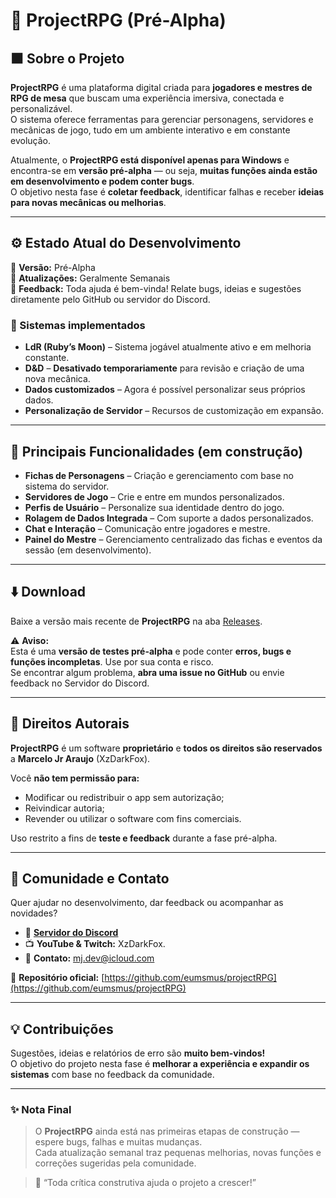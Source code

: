 # 🎲 ProjectRPG (Pré-Alpha)

## ⬛ Sobre o Projeto
**ProjectRPG** é uma plataforma digital criada para **jogadores e mestres de RPG de mesa** que buscam uma experiência imersiva, conectada e personalizável.  
O sistema oferece ferramentas para gerenciar personagens, servidores e mecânicas de jogo, tudo em um ambiente interativo e em constante evolução.

Atualmente, o **ProjectRPG está disponível apenas para Windows** e encontra-se em **versão pré-alpha** — ou seja, **muitas funções ainda estão em desenvolvimento e podem conter bugs**.  
O objetivo nesta fase é **coletar feedback**, identificar falhas e receber **ideias para novas mecânicas ou melhorias**.

---

## ⚙️ Estado Atual do Desenvolvimento
🚧 **Versão:** Pré-Alpha  
📅 **Atualizações:** Geralmente Semanais  
💬 **Feedback:** Toda ajuda é bem-vinda! Relate bugs, ideias e sugestões diretamente pelo GitHub ou servidor do Discord.

### 🔹 Sistemas implementados
- **LdR (Ruby’s Moon)** – Sistema jogável atualmente ativo e em melhoria constante.  
- **D&D** – **Desativado temporariamente** para revisão e criação de uma nova mecânica.  
- **Dados customizados** – Agora é possível personalizar seus próprios dados.  
- **Personalização de Servidor** – Recursos de customização em expansão.

---

## 🧠 Principais Funcionalidades (em construção)
- **Fichas de Personagens** – Criação e gerenciamento com base no sistema do servidor.  
- **Servidores de Jogo** – Crie e entre em mundos personalizados.  
- **Perfis de Usuário** – Personalize sua identidade dentro do jogo.  
- **Rolagem de Dados Integrada** – Com suporte a dados personalizados.  
- **Chat e Interação** – Comunicação entre jogadores e mestre.  
- **Painel do Mestre** – Gerenciamento centralizado das fichas e eventos da sessão (em desenvolvimento).

---

## ⬇️ Download
Baixe a versão mais recente de **ProjectRPG** na aba [Releases](https://github.com/eumsmus/ProjectRPG/releases).  

⚠️ **Aviso:**  
Esta é uma **versão de testes pré-alpha** e pode conter **erros, bugs e funções incompletas**. Use por sua conta e risco.  
Se encontrar algum problema, **abra uma issue no GitHub** ou envie feedback no Servidor do Discord.

---

## 🧾 Direitos Autorais
**ProjectRPG** é um software **proprietário** e **todos os direitos são reservados** a **Marcelo Jr Araujo** (XzDarkFox).  

Você **não tem permissão para:**
- Modificar ou redistribuir o app sem autorização;  
- Reivindicar autoria;  
- Revender ou utilizar o software com fins comerciais.  

Uso restrito a fins de **teste e feedback** durante a fase pré-alpha.

---

## 💬 Comunidade e Contato
Quer ajudar no desenvolvimento, dar feedback ou acompanhar as novidades?

- 💬 **[Servidor do Discord](https://discord.gg/Jrpc2ThfyJ)**  
- 📺 **YouTube & Twitch:** XzDarkFox.  
- 📧 **Contato:** mj.dev@icloud.com

🔗 **Repositório oficial:** [https://github.com/eumsmus/projectRPG](https://github.com/eumsmus/projectRPG)

---

## 💡 Contribuições
Sugestões, ideias e relatórios de erro são **muito bem-vindos!**  
O objetivo do projeto nesta fase é **melhorar a experiência e expandir os sistemas** com base no feedback da comunidade.

---

### ✨ Nota Final
> O **ProjectRPG** ainda está nas primeiras etapas de construção — espere bugs, falhas e muitas mudanças.  
> Cada atualização semanal traz pequenas melhorias, novas funções e correções sugeridas pela comunidade.  

> 💬 “Toda crítica construtiva ajuda o projeto a crescer!”
